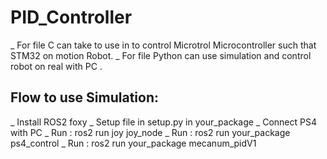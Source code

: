 # PID_Controller
_ For file C can take to use in to control Microtrol Microcontroller such that STM32 on motion Robot.
_ For file Python can use simulation and control robot on real with PC .
## Flow to use Simulation:
_ Install ROS2 foxy 
_ Setup file in setup.py in your_package
_ Connect PS4 with PC
_ Run : ros2 run joy joy_node
_ Run : ros2 run your_package ps4_control
_ Run : ros2 run your_package mecanum_pidV1
